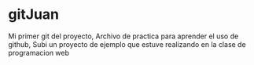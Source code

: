 # gitJuan
Mi primer git del proyecto,
Archivo de practica para aprender el uso de github,
Subi un proyecto de ejemplo que estuve realizando en la clase de programacion web 
